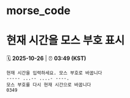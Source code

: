 # morse_code
# 현재 시간을 모스 부호 표시
<!-- MORSE_TIME_START -->
🗓️ **2025-10-26** | ⏰ **03:49 (KST)**

```
현재 시간을 입력하세요. 모스 부호로 바꿉니다
----- ...-- ....- ----.
모스 부호를 다시 현재 시간으로 바꿉니다
0349
```
<!-- MORSE_TIME_END -->
